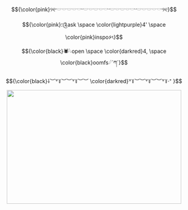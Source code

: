 
$${\color{pink}୨୧𓎢𓎠𓎟𓎠𓎡𓎢𓎠𓎟𓎠𓎡𓎢𓎠𓎟𓎠𓎡𓎢𓎠𓎟𓎠𓎡୨୧}$$





$${\color{pink}؛༊ask \space \color{lightpurple}4' \space \color{pink}inspo۶ৎ}$$






$${\color{black}🕷𓆩open \space \color{darkred}4, \space \color{black}oomfs𓆪´ཀ`}$$




$${\color{black}⸸︶꒷꒦︶︶꒷꒦︶︶ \color{darkred}꒷꒦︶︶꒷꒦︶︶꒷꒦‧⁺ }$$



<p align="center">
  <img width="460" height="300" src="https://github.com/user-attachments/assets/d66eae35-dbb2-43e1-9e98-3d846ccf591d">
</p>












